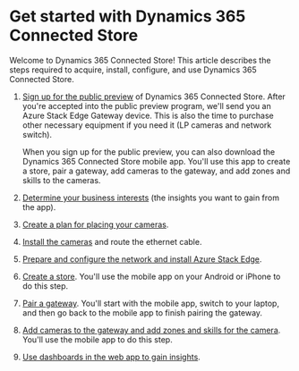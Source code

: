 

# Get started with Dynamics 365 Connected Store

Welcome to Dynamics 365 Connected Store! This article describes the steps required to acquire, install, configure, and use  Dynamics 365 Connected Store. 

1. [Sign up for the public preview](sign-up.md) of Dynamics 365 Connected Store. After you're accepted into the public preview program, we'll send you an Azure Stack Edge Gateway device. This is also the time to purchase other necessary equipment if you need it (LP cameras and network switch).

   When you sign up for the public preview, you can also download the Dynamics 365 Connected Store mobile app. You'll use this app to create a store, pair a gateway, add cameras to the gateway, and add zones and skills to the cameras.

2. [Determine your business interests](business-interests.md) (the insights you want to gain from the app). 

3. [Create a plan for placing your cameras](camera-placement.md).

4. [Install the cameras](camera-installation.md) and route the ethernet cable.

5. [Prepare and configure the network and install Azure Stack Edge](ase-installation.md).

6. [Create a store](create-store.md). You'll use the mobile app on your Android or iPhone to do this step.

7. [Pair a gateway](pair-gateway.md). You'll start with the mobile app, switch to your laptop, and then go back to the mobile app to finish pairing the gateway.

8. [Add cameras to the gateway and add zones and skills for the camera](add-camera-skills.md). You'll use the mobile app to do this step.

9. [Use dashboards in the web app to gain insights](insights.md).


